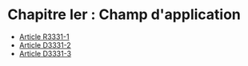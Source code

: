# Chapitre Ier : Champ d'application

* [Article R3331-1](./LEGIARTI000020464938.md)
* [Article D3331-2](./LEGIARTI000020465089.md)
* [Article D3331-3](./LEGIARTI000020465086.md)
